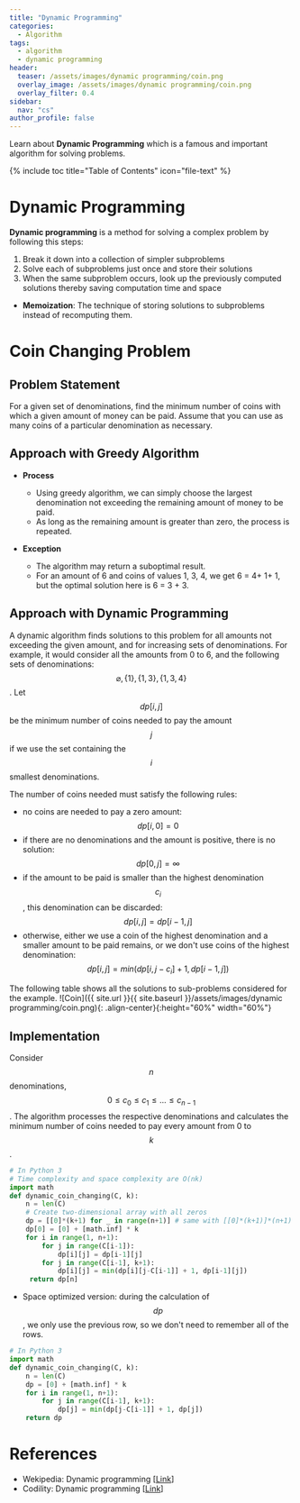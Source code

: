 ```yaml
---
title: "Dynamic Programming"
categories:
  - Algorithm
tags:
  - algorithm
  - dynamic programming
header:
  teaser: /assets/images/dynamic programming/coin.png
  overlay_image: /assets/images/dynamic programming/coin.png
  overlay_filter: 0.4
sidebar:
  nav: "cs"
author_profile: false
---
```


Learn about **Dynamic Programming** which is a famous and important algorithm for solving problems.

{% include toc title="Table of Contents" icon="file-text" %}

Dynamic Programming
===================
 
**Dynamic programming** is a method for solving a complex problem by following this steps:

1. Break it down into a collection of simpler subproblems
2. Solve each of subproblems just once and store their solutions
3. When the same subproblem occurs, look up the previously computed solutions thereby saving computation time and space

- **Memoization**: The technique of storing solutions to subproblems instead of recomputing them.

# Coin Changing Problem
## Problem Statement
For a given set of denominations, find the minimum number of coins with which a given amount of money can be paid.
Assume that you can use as many coins of a particular denomination as necessary.

## Approach with Greedy Algorithm
- **Process**
  - Using greedy algorithm, we can simply choose the largest denomination not exceeding the remaining amount of money to be paid.
  - As long as the remaining amount is greater than zero, the process is repeated.
  
- **Exception**
  - The algorithm may return a suboptimal result.
  - For an amount of 6 and coins of values 1, 3, 4, we get 6 = 4+ 1+ 1, but the optimal solution here is 6 = 3 + 3.

## Approach with Dynamic Programming
A dynamic algorithm finds solutions to this problem for all amounts not exceeding the given amount, and for increasing sets of denominations.
For example, it would consider all the amounts from 0 to 6, and the following sets of denominations: $$\varnothing,\{1\},\{1,3\},\{1,3,4\}$$.
Let $$dp[i, j]$$ be the minimum number of coins needed to pay the amount $$j$$ if we use the set containing the $$i$$ smallest denominations.

The number of coins needed must satisfy the following rules:
  - no coins are needed to pay a zero amount: $$dp[i, 0] = 0$$
  - if there are no denominations and the amount is positive, there is no solution: $$dp[0, j]=\infty$$
  - if the amount to be paid is smaller than the highest denomination $$c_i$$, this denomination can be discarded: $$dp[i,j] = dp[i-1,j]$$
  - otherwise, either we use a coin of the highest denomination and a smaller amount to be paid remains, or we don't use coins of the highest denomination:
  $$dp[i,j] = min(dp[i,j-c_i] + 1, dp[i-1,j])$$

The following table shows all the solutions to sub-problems considered for the example.
![Coin]({{ site.url }}{{ site.baseurl }}/assets/images/dynamic programming/coin.png){: .align-center}{:height="60%" width="60%"}

## Implementation
Consider $$n$$ denominations, $$0 \leq c_0 \leq c_1 \leq ... \leq c_{n-1}$$.
The algorithm processes the respective denominations and calculates the minimum number of coins needed to pay every amount from 0 to $$k$$.

```python
# In Python 3
# Time complexity and space complexity are O(nk)
import math
def dynamic_coin_changing(C, k):
    n = len(C)
    # Create two-dimensional array with all zeros
    dp = [[0]*(k+1) for _ in range(n+1)] # same with [[0]*(k+1)]*(n+1)
    dp[0] = [0] + [math.inf] * k
    for i in range(1, n+1):
        for j in range(C[i-1]):
            dp[i][j] = dp[i-1][j]
        for j in range(C[i-1], k+1):
            dp[i][j] = min(dp[i][j-C[i-1]] + 1, dp[i-1][j])
     return dp[n]    
```

- Space optimized version: during the calculation of $$dp$$, we only use the previous row, so we don't need to remember all of the rows.

```python
# In Python 3
import math
def dynamic_coin_changing(C, k):
    n = len(C)
    dp = [0] + [math.inf] * k
    for i in range(1, n+1):
        for j in range(C[i-1], k+1):
            dp[j] = min(dp[j-C[i-1]] + 1, dp[j])
    return dp
```

# References
- Wekipedia: Dynamic programming [[Link](https://en.wikipedia.org/wiki/Dynamic_programming)]
- Codility: Dynamic programming [[Link](https://codility.com/media/train/15-DynamicProgramming.pdf)]

